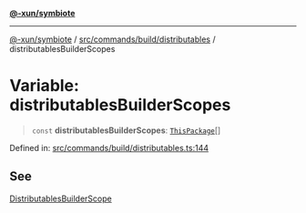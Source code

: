 [**@-xun/symbiote**](../../../../../README.md)

***

[@-xun/symbiote](../../../../../README.md) / [src/commands/build/distributables](../README.md) / distributablesBuilderScopes

# Variable: distributablesBuilderScopes

> `const` **distributablesBuilderScopes**: [`ThisPackage`](../../../../configure/enumerations/ThisPackageGlobalScope.md#thispackage)[]

Defined in: [src/commands/build/distributables.ts:144](https://github.com/Xunnamius/symbiote/blob/892f2824ac6ba0b778715e945397d1bc643ed619/src/commands/build/distributables.ts#L144)

## See

[DistributablesBuilderScope](../../../../configure/enumerations/ThisPackageGlobalScope.md)
